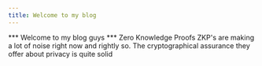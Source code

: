 ```yaml
---
title: Welcome to my blog
---
```


*** Welcome to my blog guys 
*** Zero Knowledge Proofs
ZKP's are making a lot of noise right now and rightly so. The cryptographical assurance they offer about privacy is quite solid
